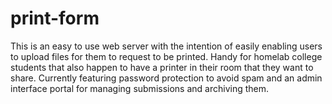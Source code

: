# print-form

This is an easy to use web server with the intention of easily enabling users to upload files for them to request to be printed. Handy for homelab college students that also happen to have a printer in their room that they want to share. Currently featuring password protection to avoid spam and an admin interface portal for managing submissions and archiving them.
